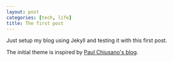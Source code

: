 ```yaml
---
layout: post
categories: [tech, life]
title: The first post
---
```


Just setup my blog using Jekyll and testing it with this first post.

The initial theme is inspired by [Paul Chiusano's blog](https://pchiusano.github.io/).

